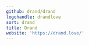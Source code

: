 ```yaml
---
github: drand/drand
logohandle: drandlove
sort: drand
title: Drand
website: 'https://drand.love/'
---
```

